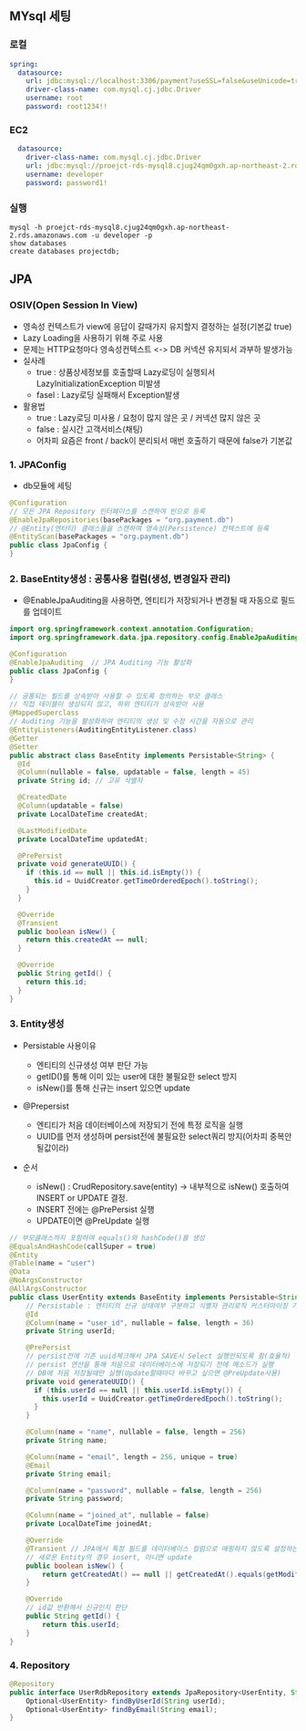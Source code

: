 ## MYsql 세팅

### 로컬
```yaml
spring:
  datasource:
    url: jdbc:mysql://localhost:3306/payment?useSSL=false&useUnicode=true&allowPublicKeyRetrieval=true
    driver-class-name: com.mysql.cj.jdbc.Driver
    username: root
    password: root1234!!
```

### EC2
```yaml
  datasource:
    driver-class-name: com.mysql.cj.jdbc.Driver
    url: jdbc:mysql://proejct-rds-mysql8.cjug24qm0gxh.ap-northeast-2.rds.amazonaws.com:3306/fintech_service
    username: developer
    password: password1!
```

### 실행
```shell
mysql -h proejct-rds-mysql8.cjug24qm0gxh.ap-northeast-2.rds.amazonaws.com -u developer -p
show databases
create databases projectdb;
```

## JPA

### OSIV(Open Session In View)
- 영속성 컨텍스트가 view에 응답이 갈때가지 유지할지 결정하는 설정(기본값 true)
- Lazy Loading을 사용하기 위해 주로 사용
- 문제는 HTTP요청마다 영속성컨텍스트 <-> DB 커넥션 유지되서 과부하 발생가능
- 실사례
  - true : 상품상세정보를 호출할때 Lazy로딩이 실행되서 LazyInitializationException 미발생
  - fasel : Lazy로딩 실패해서 Exception발생
- 활용법
  - true : Lazy로딩 미사용 / 요청이 많지 않은 곳 / 커넥션 많지 않은 곳
  - false : 실시간 고객서비스(채팅)
  - 어차피 요즘은 front / back이 분리되서 매번 호출하기 때문에 false가 기본값


### 1. JPAConfig
- db모듈에 세팅
```java
@Configuration
// 모든 JPA Repository 인터페이스를 스캔하여 빈으로 등록
@EnableJpaRepositories(basePackages = "org.payment.db")
// @Entity(엔터티) 클래스들을 스캔하여 영속성(Persistence) 컨텍스트에 등록
@EntityScan(basePackages = "org.payment.db")
public class JpaConfig {
}
```

### 2. BaseEntity생성 : 공통사용 컬럼(생성, 변경일자 관리)
- @EnableJpaAuditing을 사용하면, 엔티티가 저장되거나 변경될 때 자동으로 필드를 업데이트
```java
import org.springframework.context.annotation.Configuration;
import org.springframework.data.jpa.repository.config.EnableJpaAuditing;

@Configuration
@EnableJpaAuditing  // JPA Auditing 기능 활성화
public class JpaConfig {
}
```

```java
// 공통되는 필드를 상속받아 사용할 수 있도록 정의하는 부모 클래스
// 직접 테이블이 생성되지 않고, 하위 엔티티가 상속받아 사용
@MappedSuperclass
// Auditing 기능을 활성화하여 엔티티의 생성 및 수정 시간을 자동으로 관리
@EntityListeners(AuditingEntityListener.class)
@Getter
@Setter
public abstract class BaseEntity implements Persistable<String> {
  @Id
  @Column(nullable = false, updatable = false, length = 45)
  private String id; // 고유 식별자

  @CreatedDate
  @Column(updatable = false)
  private LocalDateTime createdAt;

  @LastModifiedDate
  private LocalDateTime updatedAt;

  @PrePersist
  private void generateUUID() {
    if (this.id == null || this.id.isEmpty()) {
      this.id = UuidCreator.getTimeOrderedEpoch().toString();
    }
  }

  @Override
  @Transient
  public boolean isNew() {
    return this.createdAt == null;
  }

  @Override
  public String getId() {
    return this.id;
  }
}
```

### 3. Entity생성
- Persistable 사용이유
  - 엔티티의 신규생성 여부 판단 가능
  - getID()를 통해 이미 있는 user에 대한 불필요한 select 방지
  - isNew()를 통해 신규는 insert 있으면 update
  
- @Prepersist
  - 엔티티가 처음 데이터베이스에 저장되기 전에 특정 로직을 실행
  - UUID를 먼저 생성하며 persist전에 불필요한 select쿼리 방지(어차피 중복안될값이라)

- 순서
  - isNew() : CrudRepository.save(entity) → 내부적으로 isNew() 호출하여 INSERT or UPDATE 결정.
  - INSERT 전에는 @PrePersist 실행
  - UPDATE이면 @PreUpdate 실행
```java
// 부모클래스까지 포함하여 equals()와 hashCode()를 생성
@EqualsAndHashCode(callSuper = true)
@Entity
@Table(name = "user")
@Data
@NoArgsConstructor
@AllArgsConstructor
public class UserEntity extends BaseEntity implements Persistable<String> {
    // Persistable : 엔티티의 신규 상태여부 구분하고 식별자 관리로직 커스터마이징 가능
    @Id
    @Column(name = "user_id", nullable = false, length = 36)
    private String userId;

    @PrePersist
    // persist전에 기존 uuid체크해서 JPA SAVE시 Select 실행안되도록 함(효율적)
    // persist 연산을 통해 처음으로 데이터베이스에 저장되기 전에 메소드가 실행
    // DB에 처음 저장될때만 실행(Update할때마다 바꾸고 싶으면 @PreUpdate사용)
    private void generateUUID() {
      if (this.userId == null || this.userId.isEmpty()) {
        this.userId = UuidCreator.getTimeOrderedEpoch().toString();
      }
    }

    @Column(name = "name", nullable = false, length = 256)
    private String name;

    @Column(name = "email", length = 256, unique = true)
    @Email
    private String email;

    @Column(name = "password", nullable = false, length = 256)
    private String password;

    @Column(name = "joined_at", nullable = false)
    private LocalDateTime joinedAt;

    @Override
    @Transient // JPA에서 특정 필드를 데이터베이스 컬럼으로 매핑하지 않도록 설정하는 어노테이션
    // 새로운 Entity의 경우 insert, 아니면 update
    public boolean isNew() {
        return getCreatedAt() == null || getCreatedAt().equals(getModifiedAt());
    }

    @Override
    // id값 반환해서 신규인지 판단
    public String getId() {
        return this.userId;
    }
}
```

### 4. Repository
```java
@Repository
public interface UserRdbRepository extends JpaRepository<UserEntity, String> {
    Optional<UserEntity> findByUserId(String userId);
    Optional<UserEntity> findByEmail(String email);
}
```



